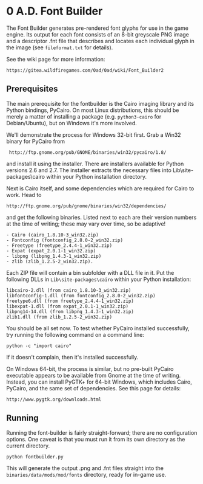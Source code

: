 # 0 A.D. Font Builder

The Font Builder generates pre-rendered font glyphs for use in the game engine. Its output for each
font consists of an 8-bit greyscale PNG image and a descriptor .fnt file that describes and locates
each individual glyph in the image (see `fileformat.txt` for details).

See the wiki page for more information:

    https://gitea.wildfiregames.com/0ad/0ad/wiki/Font_Builder2

## Prerequisites

The main prerequisite for the fontbuilder is the Cairo imaging library and its Python bindings,
PyCairo. On most Linux distributions, this should be merely a matter of installing a package (e.g.
`python3-cairo` for Debian/Ubuntu), but on Windows it's more involved.

We'll demonstrate the process for Windows 32-bit first. Grab a Win32 binary for PyCairo from

     http://ftp.gnome.org/pub/GNOME/binaries/win32/pycairo/1.8/

and install it using the installer. There are installers available for Python versions 2.6 and 2.7.
The installer extracts the necessary files into Lib\site-packages\cairo within your Python
installation directory.

Next is Cairo itself, and some dependencies which are required for Cairo to work. Head to

    http://ftp.gnome.org/pub/gnome/binaries/win32/dependencies/

and get the following binaries. Listed next to each are their version numbers at the time of
writing; these may vary over time, so be adaptive!

    - Cairo (cairo_1.8.10-3_win32.zip)
    - Fontconfig (fontconfig_2.8.0-2_win32.zip)
    - Freetype (freetype_2.4.4-1_win32.zip)
    - Expat (expat_2.0.1-1_win32.zip)
    - libpng (libpng_1.4.3-1_win32.zip)
    - zlib (zlib_1.2.5-2_win32.zip).

Each ZIP file will contain a bin subfolder with a DLL file in it. Put the following DLLs in
`Lib\site-packages\cairo` within your Python installation:

    libcairo-2.dll (from cairo_1.8.10-3_win32.zip)
    libfontconfig-1.dll (from fontconfig_2.8.0-2_win32.zip)
    freetype6.dll (from freetype_2.4.4-1_win32.zip)
    libexpat-1.dll (from expat_2.0.1-1_win32.zip)
    libpng14-14.dll (from libpng_1.4.3-1_win32.zip)
    zlib1.dll (from zlib_1.2.5-2_win32.zip)

You should be all set now. To test whether PyCairo installed successfully, try running the
following command on a command line:

    python -c "import cairo"

If it doesn't complain, then it's installed successfully.

On Windows 64-bit, the process is similar, but no pre-built PyCairo executable appears to be
available from Gnome at the time of writing. Instead, you can install PyGTK+ for 64-bit Windows,
which includes Cairo, PyCairo, and the same set of dependencies. See this page for details:

    http://www.pygtk.org/downloads.html

## Running

Running the font-builder is fairly straight-forward; there are no configuration options. One
caveat is that you must run it from its own directory as the current directory.

    python fontbuilder.py

This will generate the output .png and .fnt files straight into the `binaries/data/mods/mod/fonts`
directory, ready for in-game use.
